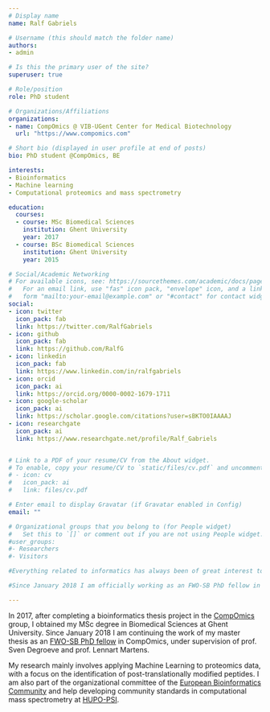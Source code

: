 ```yaml
---
# Display name
name: Ralf Gabriels

# Username (this should match the folder name)
authors:
- admin

# Is this the primary user of the site?
superuser: true

# Role/position
role: PhD student

# Organizations/Affiliations
organizations:
- name: CompOmics @ VIB-UGent Center for Medical Biotechnology
  url: "https://www.compomics.com"

# Short bio (displayed in user profile at end of posts)
bio: PhD student @CompOmics, BE

interests:
- Bioinformatics
- Machine learning
- Computational proteomics and mass spectrometry

education:
  courses:
  - course: MSc Biomedical Sciences
    institution: Ghent University
    year: 2017
  - course: BSc Biomedical Sciences
    institution: Ghent University
    year: 2015

# Social/Academic Networking
# For available icons, see: https://sourcethemes.com/academic/docs/page-builder/#icons
#   For an email link, use "fas" icon pack, "envelope" icon, and a link in the
#   form "mailto:your-email@example.com" or "#contact" for contact widget.
social:
- icon: twitter
  icon_pack: fab
  link: https://twitter.com/RalfGabriels
- icon: github
  icon_pack: fab
  link: https://github.com/RalfG
- icon: linkedin
  icon_pack: fab
  link: https://www.linkedin.com/in/ralfgabriels
- icon: orcid
  icon_pack: ai
  link: https://orcid.org/0000-0002-1679-1711
- icon: google-scholar
  icon_pack: ai
  link: https://scholar.google.com/citations?user=sBKTO0IAAAAJ
- icon: researchgate
  icon_pack: ai
  link: https://www.researchgate.net/profile/Ralf_Gabriels


# Link to a PDF of your resume/CV from the About widget.
# To enable, copy your resume/CV to `static/files/cv.pdf` and uncomment the lines below.
# - icon: cv
#   icon_pack: ai
#   link: files/cv.pdf

# Enter email to display Gravatar (if Gravatar enabled in Config)
email: ""

# Organizational groups that you belong to (for People widget)
#   Set this to `[]` or comment out if you are not using People widget.
#user_groups:
#- Researchers
#- Visitors

#Everything related to informatics has always been of great interest to me. Nevertheless, I thoroughly enjoyed studying Biomedical Sciences. During my master thesis, my hobby started to converge with my studies: I had the chance to work on a bioinformatics topic in the CompOmics group. My initial plan was to pursue the Master in Bioinformatics, but when the opportunity came up to apply for an FWO-SB grant, and as such to continue my work in the CompOmics group as a PhD student, I had to take the chance.

#Since January 2018 I am officially working as an FWO-SB PhD fellow in CompOmics, under supervision of prof. Sven Degroeve. My research mainly involves applying Machine Learning to proteomics data, with a focus on the identification of phosphorylated peptides.

---
```


In 2017, after completing a bioinformatics thesis project in the [CompOmics](https://compomics.com/) group, I obtained my MSc degree in Biomedical Sciences at Ghent University. Since January 2018 I am continuing the work of my master thesis as an [FWO-SB PhD fellow](https://www.fwo.be/en/) in CompOmics, under supervision of prof. Sven Degroeve and prof. Lennart Martens.

My research mainly involves applying Machine Learning to proteomics data, with a focus on the identification of post-translationally modified peptides. I am also part of the organizational committee of the [European Bioinformatics Community](https://eubic-ms.org/) and help developing community standards in computational mass spectrometry at [HUPO-PSI](http://www.psidev.info/).
